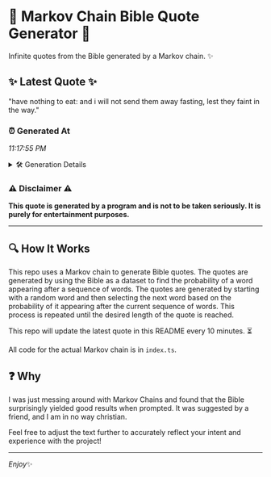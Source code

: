 # 📖 Markov Chain Bible Quote Generator 📖

Infinite quotes from the Bible generated by a Markov chain. ✨

## ✨ Latest Quote ✨
"have nothing to eat: and i will not send them away fasting, lest they faint in the way."

### ⏰ Generated At
*11:17:55 PM*

<details>
    <summary>🛠️ Generation Details</summary>
    <p>
        <strong>🌱 Seed:</strong> have<br>
        <strong>🔄 Iterations:</strong> 17<br>
        <strong>📜 Context History:</strong><br>[ have ]: nothing<br>[ have, nothing ]: to<br>[ have, nothing, to ]: eat:<br>[ have, nothing, to, eat: ]: and<br>[ have, nothing, to, eat:, and ]: i<br>[ have, nothing, to, eat:, and, i ]: will<br>[ nothing, to, eat:, and, i, will ]: not<br>[ to, eat:, and, i, will, not ]: send<br>[ eat:, and, i, will, not, send ]: them<br>[ and, i, will, not, send, them ]: away<br>[ i, will, not, send, them, away ]: fasting,<br>[ will, not, send, them, away, fasting, ]: lest<br>[ not, send, them, away, fasting,, lest ]: they<br>[ send, them, away, fasting,, lest, they ]: faint<br>[ them, away, fasting,, lest, they, faint ]: in<br>[ away, fasting,, lest, they, faint, in ]: the<br>[ fasting,, lest, they, faint, in, the ]: way.<br>
    </p>
</details>

### ⚠️ Disclaimer ⚠️
**This quote is generated by a program and is not to be taken seriously. It is purely for entertainment purposes.**

---

## 🔍 How It Works

This repo uses a Markov chain to generate Bible quotes. The quotes are generated by using the Bible as a dataset to find the probability of a word appearing after a sequence of words. The quotes are generated by starting with a random word and then selecting the next word based on the probability of it appearing after the current sequence of words. This process is repeated until the desired length of the quote is reached.

This repo will update the latest quote in this README every 10 minutes. ⏳

All code for the actual Markov chain is in `index.ts`.

## ❓ Why

I was just messing around with Markov Chains and found that the Bible surprisingly yielded good results when prompted. 
It was suggested by a friend, and I am in no way christian.

Feel free to adjust the text further to accurately reflect your intent and experience with the project!

---

*Enjoy*✨
